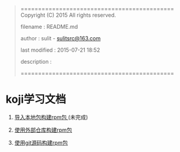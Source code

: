 > ============================================
>   Copyright (C) 2015 All rights reserved.
>
>   filename : README.md
>
>   author : sulit - sulitsrc@163.com
>
>   last modified : 2015-07-21 18:52
>
>   description :
>
> ============================================

koji学习文档
===

1. [导入本地包构建rpm包
   ](http://git.isoft.zhcn.cc/wangguofeng/docs/blob/master/src/koji/uselocalpackage.md)(未完成)

2. [使用外部仓库构建rpm包
   ](http://git.isoft.zhcn.cc/wangguofeng/docs/blob/master/src/koji/useexternalrepo.md)

3. [使用git源码构建rpm包
   ](http://git.isoft.zhcn.cc/wangguofeng/docs/blob/master/src/koji/usegit.md)
